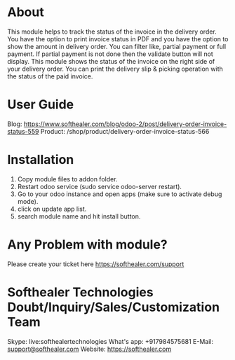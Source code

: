 About
============
This module helps to track the status of the invoice in the delivery order. You have the option to print invoice status in PDF and you have the option to show the amount in delivery order. You can filter like, partial payment or full payment. If partial payment is not done then the validate button will not display. This module shows the status of the invoice on the right side of your delivery order. You can print the delivery slip & picking operation with the status of the paid invoice.


User Guide
============
Blog: https://www.softhealer.com/blog/odoo-2/post/delivery-order-invoice-status-559
Product: /shop/product/delivery-order-invoice-status-566

Installation
============
1) Copy module files to addon folder.
2) Restart odoo service (sudo service odoo-server restart).
3) Go to your odoo instance and open apps (make sure to activate debug mode).
4) click on update app list.
5) search module name and hit install button.

Any Problem with module?
=====================================
Please create your ticket here https://softhealer.com/support

Softhealer Technologies Doubt/Inquiry/Sales/Customization Team
=====================================
Skype: live:softhealertechnologies
What's app: +917984575681
E-Mail: support@softhealer.com
Website: https://softhealer.com
